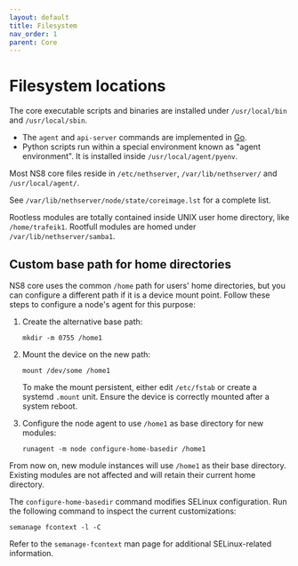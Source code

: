 ```yaml
---
layout: default
title: Filesystem
nav_order: 1
parent: Core
---
```


# Filesystem locations

The core executable scripts and binaries are installed under
`/usr/local/bin` and `/usr/local/sbin`.

* The `agent` and `api-server` commands are implemented in
  [Go](https://golang.org/).
* Python scripts run within a special environment known as "agent environment".
  It is installed inside `/usr/local/agent/pyenv`.

Most NS8 core files reside in `/etc/nethserver`,
`/var/lib/nethserver/` and `/usr/local/agent/`. 

See `/var/lib/nethserver/node/state/coreimage.lst` for a complete list.

Rootless modules are totally contained inside UNIX user home directory, like `/home/trafeik1`.
Rootfull modules are homed under `/var/lib/nethserver/samba1`.

## Custom base path for home directories

NS8 core uses the common `/home` path for users' home directories, but you
can configure a different path if it is a device mount point. Follow these
steps to configure a node's agent for this purpose:

1. Create the alternative base path:

       mkdir -m 0755 /home1

2. Mount the device on the new path:

       mount /dev/some /home1

   To make the mount persistent, either edit `/etc/fstab` or create a
   systemd `.mount` unit. Ensure the device is correctly mounted after a
   system reboot.

3. Configure the node agent to use `/home1` as base directory for new
   modules:

       runagent -m node configure-home-basedir /home1

From now on, new module instances will use `/home1` as their base
directory. Existing modules are not affected and will retain their current
home directory.

The `configure-home-basedir` command modifies SELinux configuration. Run
the following command to inspect the current customizations:

    semanage fcontext -l -C

Refer to the `semanage-fcontext` man page for additional SELinux-related
information.
